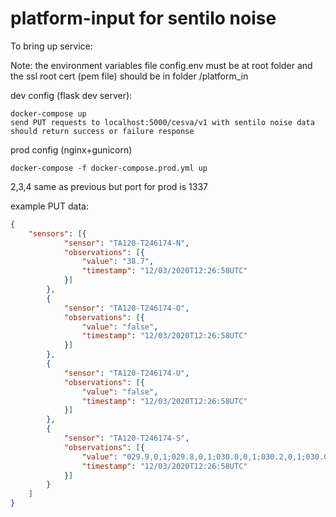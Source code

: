 # platform-input for sentilo noise

To bring up service:

Note: the environment variables file config.env must be at root folder and
the ssl root cert (pem file) should be in folder /platform_in

dev config (flask dev server):

    docker-compose up
    send PUT requests to localhost:5000/cesva/v1 with sentilo noise data
    should return success or failure response

prod config (nginx+gunicorn)

    docker-compose -f docker-compose.prod.yml up

2,3,4 same as previous but port  for prod is 1337

example PUT data:
```json
{
	"sensors": [{
			"sensor": "TA120-T246174-N",
			"observations": [{
				"value": "38.7",
				"timestamp": "12/03/2020T12:26:58UTC"
			}]
		},
		{
			"sensor": "TA120-T246174-O",
			"observations": [{
				"value": "false",
				"timestamp": "12/03/2020T12:26:58UTC"
			}]
		},
		{
			"sensor": "TA120-T246174-U",
			"observations": [{
				"value": "false",
				"timestamp": "12/03/2020T12:26:58UTC"
			}]
		},
		{
			"sensor": "TA120-T246174-S",
			"observations": [{
				"value": "029.9,0,1;029.8,0,1;030.0,0,1;030.2,0,1;030.0,0,1;030.2,0,1;030.1,0,1;034.5,0,1;050.0,0,0;046.2,0,0;035.9,0,0;030.3,0,1;030.5,0,1;030.6,0,1;030.5,0,1;030.2,0,1;030.0,0,1;030.0,0,1;029.8,0,1;029.8,0,1;029.6,0,1;029.6,0,1;029.7,0,1;029.9,0,1;033.8,0,1;046.7,0,0;032.4,0,1;030.8,0,1;030.3,0,1;029.9,0,1",
				"timestamp": "12/03/2020T12:26:58UTC"
			}]
		}
	]
}
```



